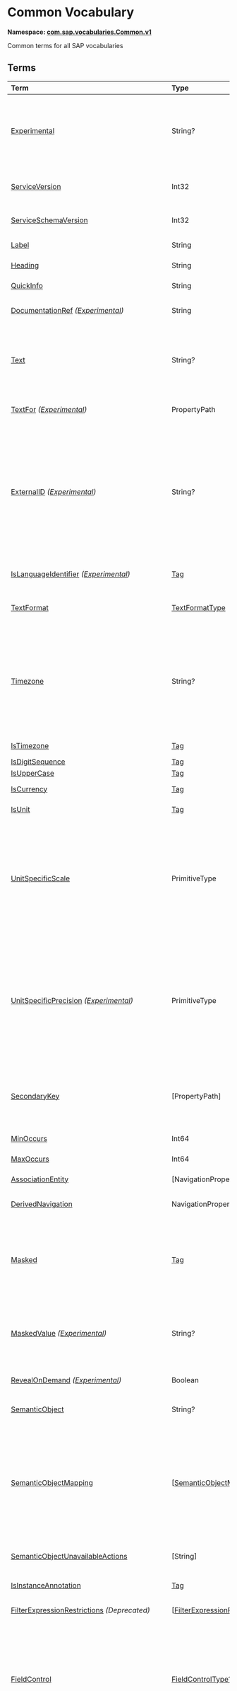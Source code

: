 # Common Vocabulary
**Namespace: [com.sap.vocabularies.Common.v1](Common.xml)**

Common terms for all SAP vocabularies


## Terms

Term|Type|Description
:---|:---|:----------
[Experimental](Common.xml#L43)|String?|<a name="Experimental"></a>Terms, types, and properties annotated with this term are experimental and can be changed incompatibly or removed completely any time without prior warning.<br>Do not use or rely on experimental terms, types, and properties in production environments.
[ServiceVersion](Common.xml#L54)|Int32|<a name="ServiceVersion"></a>1 for first version of a service, incremented when schema changes incompatibly and service is published with a different URI
[ServiceSchemaVersion](Common.xml#L57)|Int32|<a name="ServiceSchemaVersion"></a>0 for first schema version within a service version, incremented when schema changes compatibly
[Label](Common.xml#L62)|String|<a name="Label"></a>A short, human-readable text suitable for labels and captions in UIs
[Heading](Common.xml#L67)|String|<a name="Heading"></a>A short, human-readable text suitable for column headings in UIs
[QuickInfo](Common.xml#L72)|String|<a name="QuickInfo"></a>A short, human-readable text suitable for tool tips in UIs
[DocumentationRef](Common.xml#L77) *([Experimental](Common.md#Experimental))*|String|<a name="DocumentationRef"></a>A URI referencing language-dependent documentation for the annotated model element ([Example](Common.xml#L80))
[Text](Common.xml#L91)|String?|<a name="Text"></a>A descriptive text for values of the annotated property. Value MUST be a dynamic expression when used as metadata annotation.<br>Applicable Annotation Terms:<ul><li>[TextArrangement](UI.md#TextArrangement)</li></ul>
[TextFor](Common.xml#L101) *([Experimental](Common.md#Experimental))*|PropertyPath|<a name="TextFor"></a>The annotated property contains a descriptive text for values of the referenced property.
[ExternalID](Common.xml#L107) *([Experimental](Common.md#Experimental))*|String?|<a name="ExternalID"></a>A human readable identifier for values of the annotated property or parameter. Value MUST be a dynamic expression when used as metadata annotation.<br>If the annotated property is (part of) a foreign key of a resource, the external id is a human readable (part of an) identifier of this resource. There is a one-to-one relationship between each possible value of the annotated property and the corresponding external id. The annotation of a parameter refers to a property of the operation binding parameter.
[IsLanguageIdentifier](Common.xml#L125) *([Experimental](Common.md#Experimental))*|[Tag](https://github.com/oasis-tcs/odata-vocabularies/blob/main/vocabularies/Org.OData.Core.V1.md#Tag)|<a name="IsLanguageIdentifier"></a>An identifier to distinguish multiple texts in different languages for the same entity
[TextFormat](Common.xml#L130)|[TextFormatType](#TextFormatType)|<a name="TextFormat"></a>The annotated property, parameter, or return type contains human-readable text that may contain formatting information
[Timezone](Common.xml#L143)|String?|<a name="Timezone"></a>The point in time represented by the annotated property or parameter shall be interpreted in the given time zone<br>Time zones shall be specified according to the [IANA](https://www.iana.org/time-zones) standard. If this annotation is absent or null or an empty string, points in time are typically interpreted in the current user's or default time zone. The annotation value can be a path expression resolving to a property that may be tagged with [`IsTimezone`](#IsTimezone).
[IsTimezone](Common.xml#L152)|[Tag](https://github.com/oasis-tcs/odata-vocabularies/blob/main/vocabularies/Org.OData.Core.V1.md#Tag)|<a name="IsTimezone"></a>Annotated property or parameter is a time zone
[IsDigitSequence](Common.xml#L202)|[Tag](https://github.com/oasis-tcs/odata-vocabularies/blob/main/vocabularies/Org.OData.Core.V1.md#Tag)|<a name="IsDigitSequence"></a>Contains only digits
[IsUpperCase](Common.xml#L207)|[Tag](https://github.com/oasis-tcs/odata-vocabularies/blob/main/vocabularies/Org.OData.Core.V1.md#Tag)|<a name="IsUpperCase"></a>Contains just uppercase characters
[IsCurrency](Common.xml#L212)|[Tag](https://github.com/oasis-tcs/odata-vocabularies/blob/main/vocabularies/Org.OData.Core.V1.md#Tag)|<a name="IsCurrency"></a>Annotated property or parameter is a currency code
[IsUnit](Common.xml#L217)|[Tag](https://github.com/oasis-tcs/odata-vocabularies/blob/main/vocabularies/Org.OData.Core.V1.md#Tag)|<a name="IsUnit"></a>Annotated property or parameter is a unit of measure
[UnitSpecificScale](Common.xml#L221)|PrimitiveType|<a name="UnitSpecificScale"></a>The number of fractional decimal digits of a currency amount or measured quantity<br>The annotated property contains a currency code or unit of measure, and the annotation value specifies the default scale of numeric values with that currency code or unit of measure. Can be used in e.g. a list of available currency codes or units of measure, or a list of measuring devices to specify the number of fractional digits captured by that device.
[UnitSpecificPrecision](Common.xml#L226) *([Experimental](Common.md#Experimental))*|PrimitiveType|<a name="UnitSpecificPrecision"></a>The number of significant decimal digits of a currency amount or measured quantity<br>The annotated property contains a currency code or unit of measure, and the annotation value specifies the default precision of numeric values with that currency code or unit of measure. Can be used in e.g. a list of available currency codes or units of measure, or a list of measuring devices to specify the number of significant digits captured by that device.
[SecondaryKey](Common.xml#L232)|\[PropertyPath\]|<a name="SecondaryKey"></a>The listed properties form a secondary key<br>Multiple secondary keys are possible using different qualifiers. Unlike [`Core.AlternateKeys`](https://github.com/oasis-tcs/odata-vocabularies/blob/main/vocabularies/Org.OData.Core.V1.md#AlternateKeys), secondary keys need not support addressing an entity in a resource path.
[MinOccurs](Common.xml#L241)|Int64|<a name="MinOccurs"></a>The annotated set or collection contains at least this number of items
[MaxOccurs](Common.xml#L245)|Int64|<a name="MaxOccurs"></a>The annotated set or collection contains at most this number of items
[AssociationEntity](Common.xml#L249)|\[NavigationPropertyPath\]|<a name="AssociationEntity"></a>Entity representing an n:m association with attributes
[DerivedNavigation](Common.xml#L256)|NavigationPropertyPath|<a name="DerivedNavigation"></a>Shortcut for a multi-segment navigation, contains the long path with all its segments
[Masked](Common.xml#L262)|[Tag](https://github.com/oasis-tcs/odata-vocabularies/blob/main/vocabularies/Org.OData.Core.V1.md#Tag)|<a name="Masked"></a>Property contains sensitive data that should by default be masked on a UI and clear-text visible only upon user interaction<br>This tag affects only the presentation to the user. The data are still transmitted in the response and can hence be observed using browser tools.
[MaskedValue](Common.xml#L281) *([Experimental](Common.md#Experimental))*|String?|<a name="MaskedValue"></a>Property contains sensitive data that is by default not transferred<br>By default a masked property is excluded from responses and instead an instance annotation with this term is sent, containing a masked value that can be rendered by user interfaces.
[RevealOnDemand](Common.xml#L290) *([Experimental](Common.md#Experimental))*|Boolean|<a name="RevealOnDemand"></a>Unmasked data for this property can be requested with custom query option `masked-values=false`
[SemanticObject](Common.xml#L296)|String?|<a name="SemanticObject"></a>Name of the Semantic Object represented as this entity type or identified by this property
[SemanticObjectMapping](Common.xml#L299)|\[[SemanticObjectMappingAbstract](#SemanticObjectMappingAbstract)\]|<a name="SemanticObjectMapping"></a>Maps properties of the annotated entity type or sibling properties of the annotated property to properties of the Semantic Object<br>This allows "renaming" of properties in the current context to match property names of the Semantic Object, e.g. `SenderPartyID` to `PartyID`. Only properties explicitly listed in the mapping are renamed, all other properties are available for intent-based navigation with their "local" name.
[SemanticObjectUnavailableActions](Common.xml#L320)|\[String\]|<a name="SemanticObjectUnavailableActions"></a>List of actions that are not available in the current state of the instance of the Semantic Object
[IsInstanceAnnotation](Common.xml#L324)|[Tag](https://github.com/oasis-tcs/odata-vocabularies/blob/main/vocabularies/Org.OData.Core.V1.md#Tag)|<a name="IsInstanceAnnotation"></a>Term can also be used as instance annotation; AppliesTo of this term specifies where it can be applied
[FilterExpressionRestrictions](Common.xml#L354) *(Deprecated)*|\[[FilterExpressionRestrictionType](#FilterExpressionRestrictionType)\]|<a name="FilterExpressionRestrictions"></a>Use term Capabilities.FilterRestrictions instead
[FieldControl](Common.xml#L397)|[FieldControlType?](#FieldControlType)|<a name="FieldControl"></a>Control state of a property, parameter, or the media stream of a media entity<br>This term can be used for static field control, providing an enumeration member value in $metadata, as well as dynamically, providing a `Path` expression.<br>In the dynamic case the property referenced by the `Path` expression MUST be of type `Edm.Byte` to accommodate OData V2 services as well as V4 infrastructures that don't support enumeration types.
[ExceptionCategory](Common.xml#L454) *([Experimental](Common.md#Experimental))*|String|<a name="ExceptionCategory"></a>A machine-readable exception category
[Application](Common.xml#L459) *([Experimental](Common.md#Experimental))*|[ApplicationType](#ApplicationType)|<a name="Application"></a>...
[Timestamp](Common.xml#L479) *([Experimental](Common.md#Experimental))*|DateTimeOffset|<a name="Timestamp"></a>...
[TransactionId](Common.xml#L484) *([Experimental](Common.md#Experimental))*|String|<a name="TransactionId"></a>...
[ErrorResolution](Common.xml#L489) *([Experimental](Common.md#Experimental))*|[ErrorResolutionType](#ErrorResolutionType)|<a name="ErrorResolution"></a>Hints for resolving this error
[Messages](Common.xml#L507)|\[ComplexType\]|<a name="Messages"></a>Collection of end-user messages<br><p>The name of the message type is service-specific, its structure components are identified by naming convention, following the names of the OData error response structure.</p> <p>The minimum structure is</p> <ul> <li><code>code: Edm.String</code></li> <li><code>message: Edm.String</code></li> <li><code>target: Edm.String nullable</code></li> <li><code>additionalTargets: Collection(Edm.String)</code></li> <li><code>transition: Edm.Boolean</code></li> <li><code>numericSeverity: Edm.Byte</code></li> <li><code>longtextUrl: Edm.String nullable</code></li> </ul> 
[additionalTargets](Common.xml#L523) *([Experimental](Common.md#Experimental))*|\[String\]|<a name="additionalTargets"></a>Additional targets for the message<br>This instance annotation can be applied to the `error` object and the objects within the `details` array of an OData error response
[longtextUrl](Common.xml#L529)|URL|<a name="longtextUrl"></a>Location of the message long text<br>This instance annotation can be applied to the `error` object and the objects within the `details` array of an OData error response
[numericSeverity](Common.xml#L535)|[NumericMessageSeverityType](#NumericMessageSeverityType)|<a name="numericSeverity"></a>Classifies an end-user message as info, success, warning, or error<br>This instance annotation can be applied to the `error` object and the objects within the `details` array of an OData error response
[MaximumNumericMessageSeverity](Common.xml#L540) *([Experimental](Common.md#Experimental))*|[NumericMessageSeverityType?](#NumericMessageSeverityType)|<a name="MaximumNumericMessageSeverity"></a>The maximum severity of all end-user messages attached to an entity, null if no messages are attached<br>This metadata annotation can be applied to entity types that are also annotated with term [`Common.Messages`](#Messages)
[IsActionCritical](Common.xml#L569)|Boolean|<a name="IsActionCritical"></a>Criticality of the function or action to enforce a warning or similar before it's executed
[Attributes](Common.xml#L573)|\[PropertyPath\]|<a name="Attributes"></a>Attributes related to this property, which may occur in denormalized entity types
[RelatedRecursiveHierarchy](Common.xml#L577)|AnnotationPath|<a name="RelatedRecursiveHierarchy"></a>A recursive hierarchy related to this property. The annotation path must end in Aggregation.RecursiveHierarchy.
[Interval](Common.xml#L581)|[IntervalType](#IntervalType)|<a name="Interval"></a>An interval with lower and upper boundaries described by two properties
[ResultContext](Common.xml#L604)|[Tag](https://github.com/oasis-tcs/odata-vocabularies/blob/main/vocabularies/Org.OData.Core.V1.md#Tag)|<a name="ResultContext"></a>The annotated entity type has one or more containment navigation properties. An instance of the annotated entity type provides the context required for determining the target entity sets reached by these containment navigation properties.
[SAPObjectNodeType](Common.xml#L612) *([Experimental](Common.md#Experimental))*|[SAPObjectNodeTypeType](#SAPObjectNodeTypeType)|<a name="SAPObjectNodeType"></a>The SAP Object Node Type represented by the annotated entity type<br>SAP Object Node Types define the structure of SAP Object Types, which are a generalization of Business Object, Technical Object, Configuration Object, and Analytical Object.
[Composition](Common.xml#L628) *([Experimental](Common.md#Experimental))*|[Tag](https://github.com/oasis-tcs/odata-vocabularies/blob/main/vocabularies/Org.OData.Core.V1.md#Tag)|<a name="Composition"></a>The annotated navigation property represents a logical composition, even though it is non-containment<br>The entities related via this navigation property have an existential dependency on their composition parent. The entity set of the composition parent MUST contain a NavigationPropertyBinding for this navigation property.
[SAPObjectNodeTypeReference](Common.xml#L637) *([Experimental](Common.md#Experimental))*|String|<a name="SAPObjectNodeTypeReference"></a>The entity referenced by the annotated property has the [`SAPObjectNodeType`](#SAPObjectNodeType) with this name<br>The entity containing the property and the entity referenced by it will in general have different SAP Object Node Types.
[IsNaturalPerson](Common.xml#L645)|[Tag](https://github.com/oasis-tcs/odata-vocabularies/blob/main/vocabularies/Org.OData.Core.V1.md#Tag)|<a name="IsNaturalPerson"></a>The annotated entity type (e.g. `Employee`) or annotation (e.g. `IsImageUrl`) represents a natural person
[ValueList](Common.xml#L651)|[ValueListType](#ValueListType)|<a name="ValueList"></a>Specifies how to get a list of acceptable values for a property or parameter<br>The value list can be based on user input that is passed in the value list request. The value list can be used for type-ahead and classical pick lists.
[ValueListRelevantQualifiers](Common.xml#L732)|\[[SimpleIdentifier](https://github.com/oasis-tcs/odata-vocabularies/blob/main/vocabularies/Org.OData.Core.V1.md#SimpleIdentifier)\]|<a name="ValueListRelevantQualifiers"></a>List of qualifiers of relevant ValueList annotations<br>The value of this annotation is a dynamic expression for calculating the qualifiers of relevant value lists depending on the values of one or more other properties.
[ValueListWithFixedValues](Common.xml#L737)|[Tag](https://github.com/oasis-tcs/odata-vocabularies/blob/main/vocabularies/Org.OData.Core.V1.md#Tag)|<a name="ValueListWithFixedValues"></a>If specified as true, there's only one value list mapping and its value list consists of a small number of fixed values<br>Applicable Annotation Terms:<ul><li>[ValueListShowValuesImmediately](#ValueListShowValuesImmediately)</li></ul>
[ValueListShowValuesImmediately](Common.xml#L746) *([Experimental](Common.md#Experimental))*|[Tag](https://github.com/oasis-tcs/odata-vocabularies/blob/main/vocabularies/Org.OData.Core.V1.md#Tag)|<a name="ValueListShowValuesImmediately"></a>A value list with a very small number of fixed values, can decide to show all values immediately
[ValueListForValidation](Common.xml#L751)|String|<a name="ValueListForValidation"></a>Contains the qualifier of the ValueList or ValueListMapping that should be used for validation<br>An empty string identifies the ValueList or ValueListMapping without a qualifier.
[ValueListReferences](Common.xml#L756)|\[URL\]|<a name="ValueListReferences"></a>A list of URLs of CSDL documents containing value list mappings for this parameter or property
[ValueListMapping](Common.xml#L761)|[ValueListMappingType](#ValueListMappingType)|<a name="ValueListMapping"></a>Specifies the mapping between data service properties and value list properties<br>The value list can be filtered based on user input. It can be used for type-ahead and classical pick lists. There may be many alternative mappings with different qualifiers.
[IsCalendarYear](Common.xml#L873)|[Tag](https://github.com/oasis-tcs/odata-vocabularies/blob/main/vocabularies/Org.OData.Core.V1.md#Tag)|<a name="IsCalendarYear"></a>Property encodes a year number as string following the logical pattern (-?)YYYY(Y*) consisting of an optional minus sign for years B.C. followed by at least four digits. The string matches the regex pattern -?([1-9][0-9]{3,}\|0[0-9]{3})
[IsCalendarHalfyear](Common.xml#L882)|[Tag](https://github.com/oasis-tcs/odata-vocabularies/blob/main/vocabularies/Org.OData.Core.V1.md#Tag)|<a name="IsCalendarHalfyear"></a>Property encodes a halfyear number as string following the logical pattern H consisting of a single digit. The string matches the regex pattern [1-2]
[IsCalendarQuarter](Common.xml#L891)|[Tag](https://github.com/oasis-tcs/odata-vocabularies/blob/main/vocabularies/Org.OData.Core.V1.md#Tag)|<a name="IsCalendarQuarter"></a>Property encodes a calendar quarter number as string following the logical pattern Q consisting of a single digit. The string matches the regex pattern [1-4]
[IsCalendarMonth](Common.xml#L900)|[Tag](https://github.com/oasis-tcs/odata-vocabularies/blob/main/vocabularies/Org.OData.Core.V1.md#Tag)|<a name="IsCalendarMonth"></a>Property encodes a calendar month number as string following the logical pattern MM consisting of two digits. The string matches the regex pattern 0[1-9]\|1[0-2]
[IsCalendarWeek](Common.xml#L909)|[Tag](https://github.com/oasis-tcs/odata-vocabularies/blob/main/vocabularies/Org.OData.Core.V1.md#Tag)|<a name="IsCalendarWeek"></a>Property encodes a calendar week number as string following the logical pattern WW consisting of two digits. The string matches the regex pattern 0[1-9]\|[1-4][0-9]\|5[0-3]
[IsDayOfCalendarMonth](Common.xml#L918)|[Tag](https://github.com/oasis-tcs/odata-vocabularies/blob/main/vocabularies/Org.OData.Core.V1.md#Tag)|<a name="IsDayOfCalendarMonth"></a>Day number relative to a calendar month. Valid values are between 1 and 31.
[IsDayOfCalendarYear](Common.xml#L926)|[Tag](https://github.com/oasis-tcs/odata-vocabularies/blob/main/vocabularies/Org.OData.Core.V1.md#Tag)|<a name="IsDayOfCalendarYear"></a>Day number relative to a calendar year. Valid values are between 1 and 366.
[IsCalendarYearHalfyear](Common.xml#L934)|[Tag](https://github.com/oasis-tcs/odata-vocabularies/blob/main/vocabularies/Org.OData.Core.V1.md#Tag)|<a name="IsCalendarYearHalfyear"></a>Property encodes a calendar year and halfyear as string following the logical pattern (-?)YYYY(Y*)H consisting of an optional minus sign for years B.C. followed by at least five digits, where the last digit represents the halfyear. The string matches the regex pattern -?([1-9][0-9]{3,}\|0[0-9]{3})[1-2]
[IsCalendarYearQuarter](Common.xml#L944)|[Tag](https://github.com/oasis-tcs/odata-vocabularies/blob/main/vocabularies/Org.OData.Core.V1.md#Tag)|<a name="IsCalendarYearQuarter"></a>Property encodes a calendar year and quarter as string following the logical pattern (-?)YYYY(Y*)Q consisting of an optional minus sign for years B.C. followed by at least five digits, where the last digit represents the quarter. The string matches the regex pattern -?([1-9][0-9]{3,}\|0[0-9]{3})[1-4]
[IsCalendarYearMonth](Common.xml#L954)|[Tag](https://github.com/oasis-tcs/odata-vocabularies/blob/main/vocabularies/Org.OData.Core.V1.md#Tag)|<a name="IsCalendarYearMonth"></a>Property encodes a calendar year and month as string following the logical pattern (-?)YYYY(Y*)MM consisting of an optional minus sign for years B.C. followed by at least six digits, where the last two digits represent the months January to December. The string matches the regex pattern -?([1-9][0-9]{3,}\|0[0-9]{3})(0[1-9]\|1[0-2])
[IsCalendarYearWeek](Common.xml#L965)|[Tag](https://github.com/oasis-tcs/odata-vocabularies/blob/main/vocabularies/Org.OData.Core.V1.md#Tag)|<a name="IsCalendarYearWeek"></a>Property encodes a calendar year and week as string following the logical pattern (-?)YYYY(Y*)WW consisting of an optional minus sign for years B.C. followed by at least six digits, where the last two digits represent week number in the year. The string matches the regex pattern -?([1-9][0-9]{3,}\|0[0-9]{3})(0[1-9]\|[1-4][0-9]\|5[0-3])
[IsCalendarDate](Common.xml#L975)|[Tag](https://github.com/oasis-tcs/odata-vocabularies/blob/main/vocabularies/Org.OData.Core.V1.md#Tag)|<a name="IsCalendarDate"></a>Property encodes a calendar date: year, month and day as string following the logical pattern (-?)YYYY(Y*)MMDD consisting of an optional minus sign for years B.C. followed by at least eight digits, where the last four digits represent the months January to December (MM) and the day of the month (DD). The string matches the regex pattern -?([1-9][0-9]{3,}\|0[0-9]{3})(0[1-9]\|1[0-2])(0[1-9]\|[12][0-9]\|3[01]) The regex pattern does not reflect the additional constraint for "Day-of-month Values": The day value must be no more than 30 if month is one of 04, 06, 09, or 11, no more than 28 if month is 02 and year is not divisible by 4, or is divisible by 100 but not by 400, and no more than 29 if month is 02 and year is divisible by 400, or by 4 but not by 100.
[IsFiscalYear](Common.xml#L992)|[Tag](https://github.com/oasis-tcs/odata-vocabularies/blob/main/vocabularies/Org.OData.Core.V1.md#Tag)|<a name="IsFiscalYear"></a>Property encodes a fiscal year number as string following the logical pattern YYYY consisting of four digits. The string matches the regex pattern [1-9][0-9]{3}
[IsFiscalPeriod](Common.xml#L1001)|[Tag](https://github.com/oasis-tcs/odata-vocabularies/blob/main/vocabularies/Org.OData.Core.V1.md#Tag)|<a name="IsFiscalPeriod"></a>Property encodes a fiscal period as string following the logical pattern PPP consisting of three digits. The string matches the regex pattern [0-9]{3}
[IsFiscalYearPeriod](Common.xml#L1010)|[Tag](https://github.com/oasis-tcs/odata-vocabularies/blob/main/vocabularies/Org.OData.Core.V1.md#Tag)|<a name="IsFiscalYearPeriod"></a>Property encodes a fiscal year and period as string following the logical pattern YYYYPPP consisting of seven digits, where the last three digits represent the fiscal period in the year. The string matches the regex pattern ([1-9][0-9]{3})([0-9]{3})
[IsFiscalQuarter](Common.xml#L1020)|[Tag](https://github.com/oasis-tcs/odata-vocabularies/blob/main/vocabularies/Org.OData.Core.V1.md#Tag)|<a name="IsFiscalQuarter"></a>Property encodes a fiscal quarter number as string following the logical pattern Q consisting of a single digit. The string matches the regex pattern [1-4]
[IsFiscalYearQuarter](Common.xml#L1028)|[Tag](https://github.com/oasis-tcs/odata-vocabularies/blob/main/vocabularies/Org.OData.Core.V1.md#Tag)|<a name="IsFiscalYearQuarter"></a>Property encodes a fiscal year and quarter as string following the logical pattern YYYYQ consisting of five digits, where the last digit represents the quarter. The string matches the regex pattern [1-9][0-9]{3}[1-4]
[IsFiscalWeek](Common.xml#L1037)|[Tag](https://github.com/oasis-tcs/odata-vocabularies/blob/main/vocabularies/Org.OData.Core.V1.md#Tag)|<a name="IsFiscalWeek"></a>Property encodes a fiscal week number as string following the logical pattern WW consisting of two digits. The string matches the regex pattern 0[1-9]\|[1-4][0-9]\|5[0-3]
[IsFiscalYearWeek](Common.xml#L1045)|[Tag](https://github.com/oasis-tcs/odata-vocabularies/blob/main/vocabularies/Org.OData.Core.V1.md#Tag)|<a name="IsFiscalYearWeek"></a>Property encodes a fiscal year and week as string following the logical pattern YYYYWW consisting of six digits, where the last two digits represent the week number in the year. The string matches the regex pattern [1-9][0-9]{3}(0[1-9]\|[1-4][0-9]\|5[0-3])
[IsDayOfFiscalYear](Common.xml#L1054)|[Tag](https://github.com/oasis-tcs/odata-vocabularies/blob/main/vocabularies/Org.OData.Core.V1.md#Tag)|<a name="IsDayOfFiscalYear"></a>Day number relative to a fiscal year. Valid values are between 1 and 371.
[IsFiscalYearVariant](Common.xml#L1061)|[Tag](https://github.com/oasis-tcs/odata-vocabularies/blob/main/vocabularies/Org.OData.Core.V1.md#Tag)|<a name="IsFiscalYearVariant"></a>Property encodes a fiscal year variant
[MutuallyExclusiveTerm](Common.xml#L1069)|[Tag](https://github.com/oasis-tcs/odata-vocabularies/blob/main/vocabularies/Org.OData.Core.V1.md#Tag)|<a name="MutuallyExclusiveTerm"></a>Only one term of the group identified with the Qualifier attribute can be applied
[OperationTemplate](Common.xml#L1073) *([Experimental](Common.md#Experimental))*|[QualifiedName](#QualifiedName)|<a name="OperationTemplate"></a>Qualified name of an operation that serves as template for the operation described by the annotated term or term property<br>Operations named in this annotation cannot themselves be invoked.
[DraftRoot](Common.xml#L1082)|[DraftRootType](#DraftRootType)|<a name="DraftRoot"></a>Root entities of business documents that support the draft pattern
[DraftNode](Common.xml#L1223) *(Deprecated)*|[DraftNodeType](#DraftNodeType)|<a name="DraftNode"></a>Draft nodes are marked with [`DraftActivationVia`](#DraftActivationVia)
[DraftActivationVia](Common.xml#L1270)|[SimpleIdentifier](https://github.com/oasis-tcs/odata-vocabularies/blob/main/vocabularies/Org.OData.Core.V1.md#SimpleIdentifier)|<a name="DraftActivationVia"></a>Draft entities in this set are indirectly activated via draft entities in the referenced entity set
[EditableFieldFor](Common.xml#L1274)|PropertyPath|<a name="EditableFieldFor"></a>The annotated property is an editable field for the referenced key property
[SemanticKey](Common.xml#L1304)|\[PropertyPath\]|<a name="SemanticKey"></a>The listed properties form the semantic key, i.e. they are unique modulo IsActiveEntity
[SideEffects](Common.xml#L1308)|[SideEffectsType](#SideEffectsType)|<a name="SideEffects"></a>Describes side-effects of modification operations
[DefaultValuesFunction](Common.xml#L1395)|[QualifiedName](#QualifiedName)|<a name="DefaultValuesFunction"></a>Function to calculate default values based on user input that is only known to the client and "context information" that is already available to the service<br><p>The default values function must have a bound overload whose binding parameter type matches the annotation target</p> <ul> <li>for an entity set: collection of entity type of entity set</li> <li>for a navigation property: identical to the type of the navigation property (single- or collection-valued)</li> <li>for a bound action/function: identical to the binding parameter type of the annotated action/function</li> </ul> <p>In addition the overload can have non-binding parameters for values that the user has already entered:</p> <ul> <li>for an entity set or navigation property: each non-binding parameter name and type must match the name and type of a property of the entity to be created</li> <li>for an action or function: each non-binding parameter name and type must match the name and type of a non-binding parameter of the action or function to be called</li> </ul> <p>The result type of the default values function is a complex type whose properties correspond in name and type to a subset of</p> <ul> <li>the properties of the entity to create, or</li> <li>the parameters of the action or function to call</li> </ul> 
[DerivedDefaultValue](Common.xml#L1415) *([Experimental](Common.md#Experimental))*|String|<a name="DerivedDefaultValue"></a>Function import to derive a default value for the property from a given context.<br><p>Function import has two parameters of complex types:</p> <ul> <li><code>parameters</code>, a structure resembling the entity type the parameter entity set related to the entity set of the annotated property</li> <li><code>properties</code>, a structure resembling the type of the entity set of the annotated property</li> </ul> <p>The return type must be of the same type as the annotated property.</p> <p>Arguments passed to the function import are used as context for deriving the default value. The function import returns this default value, or null in case such a value could not be determined.</p> 
[FilterDefaultValue](Common.xml#L1432)|PrimitiveType?|<a name="FilterDefaultValue"></a>A default value for the property to be used in filter expressions.
[FilterDefaultValueHigh](Common.xml#L1436) *([Experimental](Common.md#Experimental))*|PrimitiveType?|<a name="FilterDefaultValueHigh"></a>A default upper limit for the property to be used in 'less than or equal' filter expressions.
[DerivedFilterDefaultValue](Common.xml#L1441) *([Experimental](Common.md#Experimental))*|String|<a name="DerivedFilterDefaultValue"></a>Function import to derive a default value for the property from a given context in order to use it in filter expressions.<br><p>Function import has two parameters of complex types:</p> <ul> <li><code>parameters</code>, a structure resembling the entity type the parameter entity set related to the entity set of the annotated property</li> <li><code>properties</code>, a structure resembling the type of the entity set of the annotated property</li> </ul> <p>The return type must be of the same type as the annotated property.</p> <p>Arguments passed to the function import are used as context for deriving the default value. The function import returns this default value, or null in case such a value could not be determined.</p> 
[SortOrder](Common.xml#L1461)|\[[SortOrderType](#SortOrderType)\]|<a name="SortOrder"></a>List of sort criteria<br>The items of the annotated entity set or the items of the collection of the annotated entity type are sorted by the first entry of the SortOrder collection. Items with same value for this first sort criteria are sorted by the second entry of the SortOrder collection, and so on.
[RecursiveHierarchy](Common.xml#L1521) *(Deprecated)*|[RecursiveHierarchyType](#RecursiveHierarchyType)|<a name="RecursiveHierarchy"></a>Use terms [Aggregation.RecursiveHierarchy](https://github.com/oasis-tcs/odata-vocabularies/blob/main/vocabularies/Org.OData.Aggregation.V1.md#RecursiveHierarchy) and [Hierarchy.RecursiveHierarchy](https://github.com/SAP/odata-vocabularies/blob/main/vocabularies/Hierarchy.md#RecursiveHierarchy) instead
[CreatedAt](Common.xml#L1569)|DateTimeOffset?|<a name="CreatedAt"></a>Creation timestamp
[CreatedBy](Common.xml#L1573)|[UserID?](#UserID)|<a name="CreatedBy"></a>First editor
[ChangedAt](Common.xml#L1577)|DateTimeOffset?|<a name="ChangedAt"></a>Last modification timestamp
[ChangedBy](Common.xml#L1581)|[UserID?](#UserID)|<a name="ChangedBy"></a>Last editor
[OriginalProtocolVersion](Common.xml#L1593)|String|<a name="OriginalProtocolVersion"></a>Original protocol version of a converted (V4) CSDL document, allowed values `2.0` and `3.0`
[ApplyMultiUnitBehaviorForSortingAndFiltering](Common.xml#L1598)|[Tag](https://github.com/oasis-tcs/odata-vocabularies/blob/main/vocabularies/Org.OData.Core.V1.md#Tag)|<a name="ApplyMultiUnitBehaviorForSortingAndFiltering"></a>Sorting and filtering of amounts in multiple currencies needs special consideration<br>TODO: add link to UX documentation on https://experience.sap.com/fiori-design/
[mediaUploadLink](Common.xml#L1603) *([Experimental](Common.md#Experimental))*|URL|<a name="mediaUploadLink"></a>URL for uploading new media content to a Document Management Service<br>In contrast to the `@odata.mediaEditLink` this URL allows to upload new media content without directly changing a stream property or media resource. The upload request typically uses HTTP POST with `Content-Type: multipart/form-data` following RFC 7578. The upload request must contain one multipart representing the content of the file. The `name` parameter in the `Content-Disposition` header (as described in RFC 7578) is irrelevant, but the `filename` parameter is expected. If the request succeeds the response will contain a JSON body of `Content-Type: application/json` with a JSON property `readLink`. The newly uploaded media resource can be linked to the stream property by changing the `@odata.mediaReadLink` to the value of this `readLink` in a subsequent PATCH request to the OData entity.
[PrimitivePropertyPath](Common.xml#L1618) *([Experimental](Common.md#Experimental))*|[Tag](https://github.com/oasis-tcs/odata-vocabularies/blob/main/vocabularies/Org.OData.Core.V1.md#Tag)|<a name="PrimitivePropertyPath"></a>A term or term property with this tag whose type is (a collection of) `Edm.PropertyPath` MUST resolve to a primitive structural property
[WebSocketBaseURL](Common.xml#L1623) *([Experimental](Common.md#Experimental))*|URL|<a name="WebSocketBaseURL"></a>Base URL for WebSocket connections<br>This annotation MUST be unqualified.
[WebSocketChannel](Common.xml#L1631) *([Experimental](Common.md#Experimental))*|String?|<a name="WebSocketChannel"></a>Channel for WebSocket connections<br><p>Messages sent over the channel follow the <a href="https://community.sap.com/t5/application-development-blog-posts/specification-of-the-push-channel-protocol-pcp/ba-p/13137541">ABAP Push Channel Protocol</a>. To consume a channel, the client opens a web socket connection at the <a href="#WebSocketBaseURL"><code>WebSocketBaseURL</code></a> followed by URL parameters</p> <ul> <li>parameter name = annotation qualifier, parameter value = channel ID (see below)</li> <li>parameter name = <code>relatedService</code>, parameter value = base URL (relative to server root) of the OData service of the app</li> </ul> <p>Supported qualifiers and channel IDs:</p> <dl> <dt>`sideEffects` <dd>Notifications about side effects to be triggered by the client (channel ID = non-null annotation value) </dl> 
[AddressViaNavigationPath](Common.xml#L1648)|[Tag](https://github.com/oasis-tcs/odata-vocabularies/blob/main/vocabularies/Org.OData.Core.V1.md#Tag)|<a name="AddressViaNavigationPath"></a>Service prefers requests to use a resource path with navigation properties<br>Use this tag on services that do not restrict requests to certain resource paths via [`Capabilities`](https://oasis-tcs.github.io/odata-vocabularies/vocabularies/Org.OData.Capabilities.V1.html) or [`Core.RequiresExplicitBinding`](https://oasis-tcs.github.io/odata-vocabularies/vocabularies/Org.OData.Core.V1.html#RequiresExplicitBinding) annotations, but that prefer requests with a resource path that contains the navigation properties reflecting the UI structure.<br>For example, entering a cancellation fee into an order item field bound to `CancellationItem/Fee` leads to a `PATCH Orders(23)/Items(5)/CancellationItem` request with `{"Fee": ...}` payload.
[ReferentialConstraint](Common.xml#L1663) *([Experimental](Common.md#Experimental))*|[ReferentialConstraintType](#ReferentialConstraintType)|<a name="ReferentialConstraint"></a>See [OData-CSDL, section 8.5](https://oasis-tcs.github.io/odata-specs/odata-csdl-xml/odata-csdl-xml.html#ReferentialConstraint)<br>This annotation MUST be embedded in a `NavigationProperty` element in the service metadata. It behaves like the standard referential constraint on the navigation property, but the nullability requirement for the dependent property is lifted.

<a name="TextFormatType"></a>
## [TextFormatType](Common.xml#L134)


Member|Value|Description
:-----|----:|:----------
[plain](Common.xml#L135)|0|Plain text, line breaks represented as the character 0x0A
[html](Common.xml#L138)|1|Plain text with markup that can validly appear directly within an HTML DIV element

<a name="SemanticObjectMappingAbstract"></a>
## [*SemanticObjectMappingAbstract*](Common.xml#L303)
Maps a property of the Semantic Object to a property of the annotated entity type or a sibling property of the annotated property or a constant value

**Derived Types:**
- [SemanticObjectMappingType](#SemanticObjectMappingType)
- [SemanticObjectMappingConstant](#SemanticObjectMappingConstant)

Property|Type|Description
:-------|:---|:----------
[SemanticObjectProperty](Common.xml#L305)|String|Name of the Semantic Object property

<a name="SemanticObjectMappingType"></a>
## [SemanticObjectMappingType](Common.xml#L309): [SemanticObjectMappingAbstract](#SemanticObjectMappingAbstract)


Property|Type|Description
:-------|:---|:----------
[*SemanticObjectProperty*](Common.xml#L305)|String|Name of the Semantic Object property
[LocalProperty](Common.xml#L310)|PropertyPath|Path to a local property that provides the value for the Semantic Object property

<a name="SemanticObjectMappingConstant"></a>
## [SemanticObjectMappingConstant](Common.xml#L314): [SemanticObjectMappingAbstract](#SemanticObjectMappingAbstract) *([Experimental](Common.md#Experimental))*


Property|Type|Description
:-------|:---|:----------
[*SemanticObjectProperty*](Common.xml#L305)|String|Name of the Semantic Object property
[Constant](Common.xml#L316)|PrimitiveType|Constant value for the Semantic Object property

<a name="FilterExpressionRestrictionType"></a>
## [FilterExpressionRestrictionType](Common.xml#L365) *(Deprecated)*
Use term Capabilities.FilterRestrictions instead

<a name="FilterExpressionType"></a>
## [FilterExpressionType](Common.xml#L377) *(Deprecated)*
Use term Capabilities.FilterRestrictions instead

<a name="FieldControlType"></a>
## [FieldControlType](Common.xml#L402)
Control state of a property

When changes are requested, the value of this annotation in the before-image or after-image
          of the request plays a role. These may differ if the value is given dynamically in the metadata.

Member|Value|Description
:-----|----:|:----------
[Mandatory](Common.xml#L408)|7|Property is mandatory from a business perspective<br><p>A request that</p> <ul> <li>sets the property to null or an empty value or</li> <li>creates a non-<a href="#DraftRoot">draft</a> entity and omits the property or</li> <li>activates a draft entity while the property is null or empty</li> </ul> <p>fails entirely if this annotation is <code>Mandatory</code> in the after-image of the request. The empty string is an empty value. Service-specific rules may consider other values, also of non-string type, empty. Values in draft entities are never considered empty. Mandatory properties SHOULD be decorated in the UI with an asterisk. Null or empty values can also be disallowed by restricting the property value range with the standard type facet <code>Nullable</code> or terms from the <a href="https://github.com/oasis-tcs/odata-vocabularies/blob/main/vocabularies/Org.OData.Validation.V1.md">Validation vocabulary</a>.</p> 
[Optional](Common.xml#L424)|3|Property may have a value<br>This value does not make sense as a static annotation value.
[ReadOnly](Common.xml#L428)|1|Property value cannot be changed<br>A request to change the property to a value that differs from the before-image fails entirely according to [OData-Protocol, section 11.4.3](https://docs.oasis-open.org/odata/odata/v4.01/odata-v4.01-part1-protocol.html#sec_UpdateanEntity) if this annotation is given dynamically as `ReadOnly` in the before-image of the request.<br> To statically mark a property as read-only use term [Core.Computed](https://github.com/oasis-tcs/odata-vocabularies/blob/main/vocabularies/Org.OData.Core.V1.md#Computed) instead.
[Inapplicable](Common.xml#L438)|0|Property has no meaning in the current entity state<br>A request that sets the property to a non-initial non-null value fails entirely if this annotation is `Inapplicable` in the after-image of the request.<br> This value does not make sense as a static annotation value.<br>Example for dynamic use: in a travel expense report the property `DestinationCountry` is inapplicable if trip type is domestic, and mandatory if trip type is international.
[Hidden](Common.xml#L448)|0|Deprecated synonym for Inapplicable, do not use<br>To statically hide a property on a UI use [UI.Hidden](UI.md#Hidden) instead

<a name="ApplicationType"></a>
## [ApplicationType](Common.xml#L464) *([Experimental](Common.md#Experimental))*


Property|Type|Description
:-------|:---|:----------
[Component](Common.xml#L466)|String?|Software component of service implementation
[ServiceRepository](Common.xml#L469)|String?|...
[ServiceId](Common.xml#L472)|String?|...
[ServiceVersion](Common.xml#L475)|String?|...

<a name="ErrorResolutionType"></a>
## [ErrorResolutionType](Common.xml#L494) *([Experimental](Common.md#Experimental))*


Property|Type|Description
:-------|:---|:----------
[Analysis](Common.xml#L496)|String?|Short hint on how to analyze this error
[Note](Common.xml#L499)|String?|Note for error resolution
[AdditionalNote](Common.xml#L502)|String?|Additional note for error resolution

<a name="NumericMessageSeverityType"></a>
## [NumericMessageSeverityType](Common.xml#L545)
**Type:** Byte

Classifies an end-user message as info, success, warning, or error

Allowed Value|Description
:------------|:----------
[1](Common.xml#L549)|Success - no action required
[2](Common.xml#L553)|Information - no action required
[3](Common.xml#L557)|Warning - action may be required
[4](Common.xml#L561)|Error - action is required

<a name="IntervalType"></a>
## [IntervalType](Common.xml#L584)


Property|Type|Description
:-------|:---|:----------
[Label](Common.xml#L585) *([Experimental](Common.md#Experimental))*|String?|A short, human-readable text suitable for labels and captions in UIs
[LowerBoundary](Common.xml#L590)|PropertyPath|Property holding the lower interval boundary
[LowerBoundaryIncluded](Common.xml#L593)|Boolean|The lower boundary value is included in the interval
[UpperBoundary](Common.xml#L596)|PropertyPath|Property holding the upper interval boundary
[UpperBoundaryIncluded](Common.xml#L599)|Boolean|The upper boundary value is included in the interval

<a name="SAPObjectNodeTypeType"></a>
## [SAPObjectNodeTypeType](Common.xml#L620) *([Experimental](Common.md#Experimental))*
Information about an SAP Object Node Type

Property|Type|Description
:-------|:---|:----------
[Name](Common.xml#L623)|String|The name of the SAP Object Node Type

<a name="ValueListType"></a>
## [ValueListType](Common.xml#L655)
Exactly one of `CollectionPath` and `RelativeCollectionPath` must be provided.

Property|Type|Description
:-------|:---|:----------
[Label](Common.xml#L676)|String?|Headline for value list, fallback is the label of the property or parameter
[CollectionPath](Common.xml#L680)|String?|Resource path of an OData collection with possible values, relative to CollectionRoot
[RelativeCollectionPath](Common.xml#L683)|NavigationPropertyPath?|Navigation property path of an OData collection with possible values, relative to the annotation target
[CollectionRoot](Common.xml#L686)|String?|Service root of the value list collection; not specified means local to the document containing the annotation<br>`CollectionRoot` must not be specified unless `CollectionPath` is provided.
[DistinctValuesSupported](Common.xml#L692)|Boolean|Indicates that the value list supports a 'distinct' aggregation on the value list properties defined via ValueListParameterInOut and ValueListParameterOut
[SearchSupported](Common.xml#L695)|Boolean|Value list supports the $search query option<br>The value of the target property is used as the search expression instead of in $filter
[FetchValues](Common.xml#L699)|[FetchValuesType?](#FetchValuesType)|Hint on when to fetch values
[PresentationVariantQualifier](Common.xml#L702)|[SimpleIdentifier?](https://github.com/oasis-tcs/odata-vocabularies/blob/main/vocabularies/Org.OData.Core.V1.md#SimpleIdentifier)|Alternative representation of a value help, e.g. as a bar chart<br>Qualifier for annotation with term [UI.PresentationVariant](UI.md#PresentationVariant) on the entity set identified via CollectionPath
[SelectionVariantQualifier](Common.xml#L706)|[SimpleIdentifier?](https://github.com/oasis-tcs/odata-vocabularies/blob/main/vocabularies/Org.OData.Core.V1.md#SimpleIdentifier)|Optional combination of parameters and filters to query the value help entity set<br>Qualifier for annotation with term [UI.SelectionVariant](UI.md#SelectionVariant) on the entity set identified via CollectionPath
[Parameters](Common.xml#L710)|\[[ValueListParameter](#ValueListParameter)\]|Instructions on how to construct the value list request and consume response properties

**Applicable Annotation Terms:**

- [QuickInfo](#QuickInfo)

<a name="FetchValuesType"></a>
## [FetchValuesType](Common.xml#L716)
**Type:** Byte

Hint on when to fetch values

Allowed Value|Description
:------------|:----------
[1](Common.xml#L720)|Fetch values immediately without filter
[2](Common.xml#L724)|Fetch values with a filter

<a name="ValueListMappingType"></a>
## [ValueListMappingType](Common.xml#L765)


Property|Type|Description
:-------|:---|:----------
[Label](Common.xml#L771)|String?|Headline for value list, fallback is the label of the property or parameter
[CollectionPath](Common.xml#L775)|String|Resource path of an OData collection with possible values, relative to the document containing the value list mapping
[DistinctValuesSupported](Common.xml#L778)|Boolean|Indicates that the value list supports a 'distinct' aggregation on the value list properties defined via ValueListParameterInOut and ValueListParameterOut
[FetchValues](Common.xml#L781)|[FetchValuesType?](#FetchValuesType)|Hint on when to fetch values
[PresentationVariantQualifier](Common.xml#L784)|[SimpleIdentifier?](https://github.com/oasis-tcs/odata-vocabularies/blob/main/vocabularies/Org.OData.Core.V1.md#SimpleIdentifier)|Alternative representation of a value help, e.g. as a bar chart<br>Qualifier for annotation with term [UI.PresentationVariant](UI.md#PresentationVariant) on the value list entity set identified via CollectionPath in the ValueListReference annotation
[SelectionVariantQualifier](Common.xml#L788)|[SimpleIdentifier?](https://github.com/oasis-tcs/odata-vocabularies/blob/main/vocabularies/Org.OData.Core.V1.md#SimpleIdentifier)|Optional combination of parameters and filters to query the value help entity set<br>Qualifier for annotation with term [UI.SelectionVariant](UI.md#SelectionVariant) on the entity set identified via CollectionPath
[Parameters](Common.xml#L792)|\[[ValueListParameter](#ValueListParameter)\]|Instructions on how to construct the value list request and consume response properties

**Applicable Annotation Terms:**

- [QuickInfo](#QuickInfo)

<a name="ValueListParameter"></a>
## [*ValueListParameter*](Common.xml#L797)


**Derived Types:**
- [ValueListParameterIn](#ValueListParameterIn)
- [ValueListParameterConstant](#ValueListParameterConstant)
- [ValueListParameterConstants](#ValueListParameterConstants)
- [ValueListParameterInOut](#ValueListParameterInOut)
- [ValueListParameterOut](#ValueListParameterOut)
- [ValueListParameterDisplayOnly](#ValueListParameterDisplayOnly)
- [ValueListParameterFilterOnly](#ValueListParameterFilterOnly)

Property|Type|Description
:-------|:---|:----------
[ValueListProperty](Common.xml#L798)|String|Path to property in the value list . Format is identical to PropertyPath annotations.

<a name="ValueListParameterIn"></a>
## [ValueListParameterIn](Common.xml#L802): [ValueListParameter](#ValueListParameter)


Property|Type|Description
:-------|:---|:----------
[*ValueListProperty*](Common.xml#L798)|String|Path to property in the value list . Format is identical to PropertyPath annotations.
[LocalDataProperty](Common.xml#L803)|PropertyPath|Path to property that is used to filter the value list with `eq` comparison<br>In case the property path contains a collection-based navigation or structural property, the filter is a set of `eq` comparisons connected by `or` operators
[InitialValueIsSignificant](Common.xml#L807)|Boolean|Initial value, e.g. empty string, is a valid and significant value

<a name="ValueListParameterConstant"></a>
## [ValueListParameterConstant](Common.xml#L811): [ValueListParameter](#ValueListParameter)


Property|Type|Description
:-------|:---|:----------
[*ValueListProperty*](Common.xml#L798)|String|Path to property in the value list . Format is identical to PropertyPath annotations.
[Constant](Common.xml#L812)|PrimitiveType|Constant value that is used to filter the value list with `eq` comparison, using the same representation as property default values, see [CSDL XML, 7.2.7 Default Value](https://docs.oasis-open.org/odata/odata-csdl-xml/v4.01/odata-csdl-xml-v4.01.html#sec_DefaultValue)
[InitialValueIsSignificant](Common.xml#L815) *([Experimental](Common.md#Experimental))*|Boolean|Initial value, e.g. empty string, is a valid and significant value

<a name="ValueListParameterConstants"></a>
## [ValueListParameterConstants](Common.xml#L820): [ValueListParameter](#ValueListParameter) *([Experimental](Common.md#Experimental))*


Property|Type|Description
:-------|:---|:----------
[*ValueListProperty*](Common.xml#L798)|String|Path to property in the value list . Format is identical to PropertyPath annotations.
[Constants](Common.xml#L822)|\[PrimitiveType\]|List of constant values that are used to filter the value list with `eq` comparisons connected by `or` operators, using the same representation as property default values, see [CSDL XML, 7.2.7 Default Value](https://docs.oasis-open.org/odata/odata-csdl-xml/v4.01/odata-csdl-xml-v4.01.html#sec_DefaultValue). Initial values are significant.<br>An empty list means a vacuous filter condition

<a name="ValueListParameterInOut"></a>
## [ValueListParameterInOut](Common.xml#L829): [ValueListParameter](#ValueListParameter)


Property|Type|Description
:-------|:---|:----------
[*ValueListProperty*](Common.xml#L798)|String|Path to property in the value list . Format is identical to PropertyPath annotations.
[LocalDataProperty](Common.xml#L830)|PropertyPath|Path to property that is used to filter the value list with `startswith` comparison and filled from the picked value list item
[InitialValueIsSignificant](Common.xml#L833)|Boolean|Initial value, e.g. empty string, is a valid and significant value

**Applicable Annotation Terms:**

- [Importance](UI.md#Importance)

<a name="ValueListParameterOut"></a>
## [ValueListParameterOut](Common.xml#L842): [ValueListParameter](#ValueListParameter)


Property|Type|Description
:-------|:---|:----------
[*ValueListProperty*](Common.xml#L798)|String|Path to property in the value list . Format is identical to PropertyPath annotations.
[LocalDataProperty](Common.xml#L843)|PropertyPath|Path to property that is filled from response

**Applicable Annotation Terms:**

- [Importance](UI.md#Importance)

<a name="ValueListParameterDisplayOnly"></a>
## [ValueListParameterDisplayOnly](Common.xml#L852): [ValueListParameter](#ValueListParameter)
Value list property that is not used to fill the edited entity

Property|Type|Description
:-------|:---|:----------
[*ValueListProperty*](Common.xml#L798)|String|Path to property in the value list . Format is identical to PropertyPath annotations.

**Applicable Annotation Terms:**

- [Importance](UI.md#Importance)

<a name="ValueListParameterFilterOnly"></a>
## [ValueListParameterFilterOnly](Common.xml#L860): [ValueListParameter](#ValueListParameter) *(Deprecated)*
All filterable properties of the value list can be used to filter

<a name="DraftRootType"></a>
## [DraftRootType](Common.xml#L1087): [DraftNodeType](#DraftNodeType)


Property|Type|Description
:-------|:---|:----------
[*ValidationFunction*](Common.xml#L1257) *(Deprecated)*|[QualifiedName?](#QualifiedName)|Separate validation without side-effects is not useful
[PreparationAction](Common.xml#L1088)|[QualifiedName?](#QualifiedName)|Action that prepares a draft document for later activation<br>The action is bound to the draft document root and has no parameters.
[ActivationAction](Common.xml#L1094)|[QualifiedName](#QualifiedName)|Action that activates a draft document<br>The action is bound to the draft document root and has no parameters.
[DiscardAction](Common.xml#L1100)|[QualifiedName?](#QualifiedName)|Action that discards a draft document<br>The action is bound to the draft document root and has no parameters.
[EditAction](Common.xml#L1106)|[QualifiedName?](#QualifiedName)|Action that creates an edit draft<br>The action is bound to the active document root node and has the signature of [`Template_EditAction`](#Template_EditAction).
[ResumeAction](Common.xml#L1113) *([Experimental](Common.md#Experimental))*|[QualifiedName?](#QualifiedName)|Action that resumes a draft document. The action re-acquires the exclusive lock if needed and checks if the related active document was not changed concurrently<br>The action is bound to the draft document root and has no parameters.
[NewAction](Common.xml#L1120)|[QualifiedName?](#QualifiedName)|Action that creates a new draft<br>The action is bound to the draft document root entity set and has the signature of [`Template_NewAction`](#Template_NewAction).<br>New drafts may also be created by POSTing an entity with property `IsActiveEntity` = `false` (default) to the entity set.
[AdditionalNewActions](Common.xml#L1129)|\[[QualifiedName](#QualifiedName)\]|Additional actions beside the default POST or standard `NewAction`that create a new draft<br>The actions are bound to the draft document root entity set and have the signature of [`Template_NewAction`](#Template_NewAction).
[ShareAction](Common.xml#L1136)|[QualifiedName?](#QualifiedName)|Action that shares a draft document with other users and restricts access to the listed users in their specified roles<br><p>The action is bound to the draft document root node and has the signature of <a href="#Template_ShareAction"><code>Template_ShareAction</code></a>. It restricts access to the listed users in their specified roles.</p> <p>If this action is present, the client can receive notifications about changes to the collaborative draft by opening a web socket connection at the <a href="#WebSocketBaseURL"><code>WebSocketBaseURL</code></a> followed by URL parameters</p> <ul> <li><code>relatedService</code> = base URL (relative to server root) of the OData service of the app</li> <li><code>draft</code> = draft UUID.</li> </ul> 

<a name="DraftNodeType"></a>
## [DraftNodeType](Common.xml#L1237) *(Deprecated)*
The deprecated term [`DraftNode`](#DraftNode) effectively only tags the entity set, its value is an empty record

<a name="SimpleIdentifier"></a>
## [SimpleIdentifier](Common.xml#L1278) *(Deprecated)*
Use type [Core.SimpleIdentifier](https://github.com/oasis-tcs/odata-vocabularies/blob/main/vocabularies/Org.OData.Core.V1.md#SimpleIdentifier) instead

<a name="QualifiedName"></a>
## [QualifiedName](Common.xml#L1290)
**Type:** String

The namespace-qualified name of an OData construct in scope

Alias-qualified names are not fully supported, and the use of namespace-qualified names is strongly recommended.

<a name="ActionOverload"></a>
## [ActionOverload](Common.xml#L1295)
**Type:** String

The namespace-qualified name of an action with an optional overload

The namespace-qualified name of an action, optionally followed by parentheses
            containing the binding parameter type of a bound action overload to identify that bound overload,
            or by empty parentheses to identify the unbound overload, like in the `Target` attribute of an `Annotation`.

<a name="SideEffectsType"></a>
## [SideEffectsType](Common.xml#L1311)
Changes to the source properties or source entities may have side-effects on the target properties or entities.

If neither TargetProperties nor TargetEntities are specified, a change to the source property values may have unforeseeable side-effects.
An empty NavigationPropertyPath may be used in TargetEntities to specify that any property of the annotated entity type may be affected.

Side effects without a `TriggerAction` happen immediately when modifying one of the source properties or source entities. Side effects with a `TriggerAction` are deferred until explicitly triggered via the `TriggerAction`.

Special case where the side effect is annotated on an action: here the change trigger is the action invocation, so `SourceProperties` and `SourceEntities` have no meaning,
only `TargetProperties` and `TargetEntities` are relevant. They are addressed via the binding parameter of the action, e.g. if the binding parameter is named `_it`, all paths have to start with `_it/`.
This can also be used with OData V2 services: the annotation target is a function import that is marked with [`sap:action-for`](https://wiki.scn.sap.com/wiki/display/EmTech/SAP+Annotations+for+OData+Version+2.0#SAPAnnotationsforODataVersion2.0-Elementedm:FunctionImport), and all paths have to start with `_it/`.

Property|Type|Description
:-------|:---|:----------
[SourceProperties](Common.xml#L1323)|\[PropertyPath\]|Changes to the values of one or more of these structural properties may affect the targets
[SourceEntities](Common.xml#L1326)|\[NavigationPropertyPath\]|Changes to one or more of these entities may affect the targets. An empty path means the annotation target.
[SourceEvents](Common.xml#L1329) *([Experimental](Common.md#Experimental))*|\[String\]|When the service raises one or more of these "events for side effects", the targets may be affected
[TargetProperties](Common.xml#L1333)|\[String\]|These structural properties may be affected if the value of one of the sources changes<br>The syntax follows closely the syntax rules for `Edm.PropertyPath`, with the addition of `*` as the last path segment meaning all structural properties directly reached via the preceding path
[TargetEntities](Common.xml#L1337)|\[NavigationPropertyPath\]|These entities will be affected if the value of one of the sources changes. All affected entities need to be explicitly listed. An empty path means the annotation target.
[EffectTypes](Common.xml#L1340) *(Deprecated)*|[EffectType?](#EffectType)|All side effects are essentially value changes, differentiation not needed.
[TriggerAction](Common.xml#L1351)|[QualifiedName?](#QualifiedName)|Bound action to trigger side-effects after modifying an entity<br>Binding parameter type of the trigger action is the entity type annotated with `SideEffects`. The action does not have any additional parameters and does not return anything. It either succeeds with `204 No Content` or it fails with `4xx` or `5xx`.
[Discretionary](Common.xml#L1355) *([Experimental](Common.md#Experimental))*|Boolean|Indicates whether the client can decide if a side-effect should be triggered or not<br>The value of this property typically a static boolean value. It can be used by clients (e.g. by asking the end user) to decide if the side effect should be triggered or not. This indicator is only allowed in case a trigger action is given as only then the execution control of the side effect is provided to the client.

<a name="EffectType"></a>
## [EffectType](Common.xml#L1361) *(Deprecated)*
All side effects are essentially value changes, differentiation not needed.

<a name="SortOrderType"></a>
## [SortOrderType](Common.xml#L1469)
Exactly one of `Property`, `DynamicProperty` and `Expression` must be present

Property|Type|Description
:-------|:---|:----------
[Property](Common.xml#L1471)|PropertyPath?|Sort property
[DynamicProperty](Common.xml#L1483)|AnnotationPath?|Dynamic property introduced by an annotation and used as sort property<br>If the annotation referenced by the annotation path does not apply to the same collection of entities as the one being sorted according to the [`UI.PresentationVariant`](UI.md#PresentationVariant) or `Common.SortOrder` annotation, this instance of `UI.PresentationVariant/SortOrder` or `Common.SortOrder` MUST be silently ignored.<br>Allowed Terms:<ul><li>[AggregatedProperty](Analytics.md#AggregatedProperty)</li><li>[CustomAggregate](https://github.com/oasis-tcs/odata-vocabularies/blob/main/vocabularies/Org.OData.Aggregation.V1.md#CustomAggregate)</li></ul>
[Expression](Common.xml#L1497) *([Experimental](Common.md#Experimental))*|PrimitiveType?|Dynamic expression whose primitive result value is used to sort the instances
[Descending](Common.xml#L1501)|Boolean?|Sort direction, ascending if not specified otherwise

<a name="RecursiveHierarchyType"></a>
## [RecursiveHierarchyType](Common.xml#L1534) *(Deprecated)*
Use terms [Aggregation.RecursiveHierarchy](https://github.com/oasis-tcs/odata-vocabularies/blob/main/vocabularies/Org.OData.Aggregation.V1.md#RecursiveHierarchy) and [Hierarchy.RecursiveHierarchy](https://github.com/SAP/odata-vocabularies/blob/main/vocabularies/Hierarchy.md#RecursiveHierarchy) instead

<a name="UserID"></a>
## [UserID](Common.xml#L1585)
**Type:** String

User ID

<a name="ReferentialConstraintType"></a>
## [ReferentialConstraintType](Common.xml#L1672) *([Experimental](Common.md#Experimental))*


Property|Type|Description
:-------|:---|:----------
[Property](Common.xml#L1674)|PropertyPath|The path to the property is evaluated relative to the type containing the navigation property
[ReferencedProperty](Common.xml#L1677)|PropertyPath|The path to the referenced property MUST start with a segment containing the navigation property that is targeted by this annotation
